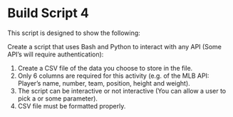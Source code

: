 # Build Script 4 

This script is designed to show the following:

Create a script that uses Bash and Python to interact with any API (Some API’s will require authentication):
1. Create a CSV file of the data you choose to store in the file.
2. Only 6 columns are required for this activity (e.g. of the MLB API: Player’s name, number, team, position, height and weight).
3. The script can be interactive or not interactive (You can allow a user to pick a or some parameter).
4. CSV file must be formatted properly.
